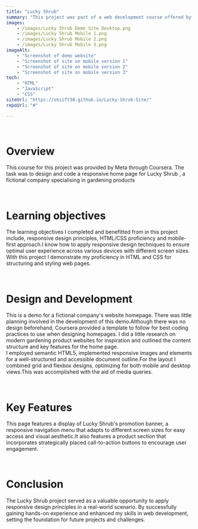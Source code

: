 ```yaml
---
title: "Lucky Shrub"
summary: "This project was part of a web development course offered by Meta through Coursera.  It is a demo home page of a fictional company that sells gardening products. My task was to design and code a responsive home page suitable for mobile and desktop screen sizes."
images: 
    - /images/Lucky Shrub Demo Site Desktop.png
    - /images/Lucky Shrub Mobile 1.png
    - /images/Lucky Shrub Mobile 2.png
    - /images/Lucky Shrub Mobile 3.png
imageAlt: 
    - "Screenshot of demo website"
    - "Screenshot of site on mobile version 1"
    - "Screenshot of site on mobile version 2"
    - "Screenshot of site on mobile version 3"
tech: 
    - "HTML"
    - "JavaScript"
    - "CSS"
siteUrl: "https://shiift38.github.io/Lucky-Shrub-Site/"
repoUrl: "#"

---
```

<br>
<h1>Overview</h1>
<p> This course for this project was provided by Meta through Coursera. The task was to design and code a responsive home page for Lucky Shrub , a fictional company specialising in gardening products</p>
<br>
<h1> Learning <span>objectives</span></h1>
<p>The learning objectives I completed and benefitted from in this project include, responsive design principles, HTML/CSS proficiency and mobile-first approach.I know how to apply responsive design techniques to ensure optimal user experience across various devices with different screen sizes. With this project I demonstrate my proficiency in HTML and CSS for structuring and styling web pages.</p>
<br>
<h1> Design and <span>Development</span></h1>
<p>This is a demo for a fictional company's website homepage. There was little planning involved in the development of this demo.Although there was no design beforehand, Coursera provided a template to follow for best coding practices to use when designing homepages. I did a little research on modern gardening product websites for inspiration and outlined the content structure and key features for the home page.
<br>
I employed semantic HTML5, implemented responsive images and elements for a well-structured and accessible document outline.For the layout I combined grid and flexbox designs, optimizing for both mobile and desktop views.This was accomplished with the aid of media queries.</p>
<br>
<h1>Key <span>Features</span></h1>
<p>This page features a display of Lucky Shrub's promotion banner, a responsive navigation menu that adapts to different screen sizes for easy access and visual aesthetic.It also features a product section that incorporates strategically placed call-to-action buttons to encourage user engagement.</p>
<br>
<h1>Conclusion</h1>
<p>The Lucky Shrub project served as a valuable opportunity to apply responsive design principles in a real-world scenario. By successfully gaining hands-on experience and enhanced my skills in web development, setting the foundation for future projects and challenges.</p>
<br>
